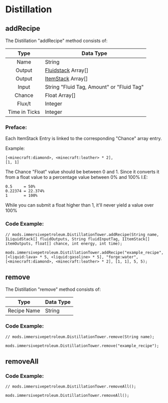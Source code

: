 # Distillation

## addRecipe

The Distillation "addRecipe" method consists of:

|Type          |Data Type                                           |
|:------------:|----------------------------------------------------|
|Name          |String                                              |
|Output        |[Fluidstack](/Vanilla/Liquids/IFluidStack/) Array[]|
|Output        |[ItemStack](/Vanilla/Items/IItemStack/) Array[]     |
|Input         |String "Fluid Tag, Amount" or "Fluid Tag"           |
|Chance        |Float Array[]                                       |
|Flux/t        |Integer                                             |
|Time in Ticks |Integer                                             |

### Preface:
Each ItemStack Entry is linked to the corresponding "Chance" array entry.

Example:
```zenscript
[<minecraft:diamond>, <minecraft:leather> * 2],
[1, 1]
```

The Chance "Float" value should be between 0 and 1.
Since it converts it from a float value to a percentage value between 0% and 100%
I.E:
```zenscript
0.5     = 50%
0.22374 = 22.374%
1       = 100%
```

While you can submit a float higher than 1, it'll never yield a value over 100%

### Code Example:
```zenscript
// mods.immersivepetroleum.DistillationTower.addRecipe(String name, ILiquidStack[] fluidOutputs, String fluidInputTag, IItemStack[] itemOutputs, float[] chance, int energy, int time);

mods.immersivepetroleum.DistillationTower.addRecipe("example_recipe", [<liquid:lava> * 5, <liquid:gasoline> * 5], "forge:water", [<minecraft:diamond>, <minecraft:leather> * 2], [1, 1], 5, 5);
```

## remove

The Distillation "remove" method consists of:

|Type              |Data Type|
|------------------|---------|
|Recipe Name       |String   |

### Code Example:
```zenscript
// mods.immersivepetroleum.DistillationTower.remove(String name);

mods.immersivepetroleum.DistillationTower.remove("example_recipe");
```

## removeAll

### Code Example:
```zenscript
// mods.immersivepetroleum.DistillationTower.removeAll();

mods.immersivepetroleum.DistillationTower.removeAll();
```
